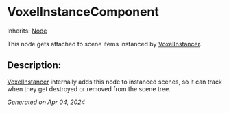 # VoxelInstanceComponent

Inherits: [Node](https://docs.godotengine.org/en/stable/classes/class_node.html)

This node gets attached to scene items instanced by [VoxelInstancer](VoxelInstancer.md).

## Description: 

[VoxelInstancer](VoxelInstancer.md) internally adds this node to instanced scenes, so it can track when they get destroyed or removed from the scene tree.

_Generated on Apr 04, 2024_
